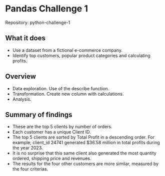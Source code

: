 
# Pandas Challenge 1        
Repository: python-challenge-1

## What it does

* Use a dataset from a fictional e-commerce company.
* Identify top customers, popular product categories and calculating profits.


## Overview

* Data exploration. Use of the describe function.
* Transformation. Create new column with calculations.
* Analysis.

## Summary of findings

* These are the top 5 clients by number of orders.
* Each customer has a unique Client ID.
* The top 5 clients are sorted by Total Profit in a descending order. For example, client_id 24741 generated $36.58 million in total profits during the year 2023.
* It is no surprise that this same client also generated the most quantity ordered, shipping price and revenues.
* The results for the four other customers are more similar, measured by the four criterias.
